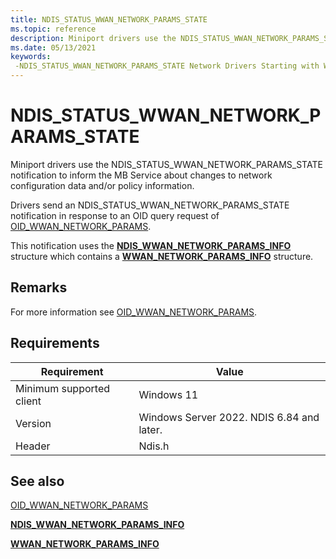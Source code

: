 ```yaml
---
title: NDIS_STATUS_WWAN_NETWORK_PARAMS_STATE
ms.topic: reference
description: Miniport drivers use the NDIS_STATUS_WWAN_NETWORK_PARAMS_STATE notification to communicate changes to network configuration to the MB Service.
ms.date: 05/13/2021
keywords: 
 -NDIS_STATUS_WWAN_NETWORK_PARAMS_STATE Network Drivers Starting with Windows Vista
---
```


# NDIS_STATUS_WWAN_NETWORK_PARAMS_STATE

Miniport drivers use the NDIS_STATUS_WWAN_NETWORK_PARAMS_STATE notification to inform the MB Service about changes to network configuration data and/or policy information.

Drivers send an NDIS_STATUS_WWAN_NETWORK_PARAMS_STATE notification in response to an OID query request of [OID_WWAN_NETWORK_PARAMS](/windows-hardware/drivers/ddi/ndiswwan/ns-ndiswwan-ndis_wwan_network_params_info).

This notification uses the [**NDIS_WWAN_NETWORK_PARAMS_INFO**](/windows-hardware/drivers/ddi/ndiswwan/ns-ndiswwan-ndis_wwan_register_params_info) structure which contains a [**WWAN_NETWORK_PARAMS_INFO**](/windows-hardware/drivers/ddi/wwan/ns-wwan-wwan_network_params_info) structure.

## Remarks

For more information see [OID_WWAN_NETWORK_PARAMS](/windows-hardware/drivers/ddi/ndiswwan/ns-ndiswwan-ndis_wwan_network_params_info).

## Requirements

|Requirement|Value|
|-|-|
|Minimum supported client|Windows 11|
|Version|Windows Server 2022. NDIS 6.84 and later.|
|Header|Ndis.h|

## See also

[OID_WWAN_NETWORK_PARAMS](/windows-hardware/drivers/ddi/ndiswwan/ns-ndiswwan-ndis_wwan_network_params_info)

[**NDIS_WWAN_NETWORK_PARAMS_INFO**](/windows-hardware/drivers/ddi/ndiswwan/ns-ndiswwan-ndis_wwan_register_params_info)

[**WWAN_NETWORK_PARAMS_INFO**](/windows-hardware/drivers/ddi/wwan/ns-wwan-wwan_network_params_info)
